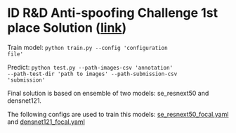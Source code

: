# ID R&D Anti-spoofing Challenge 1st place Solution ([link](https://datasouls.com/c/idrnd-antispoof/leaderboard))

Train model: <code>python train.py --config 'configuration file'</code>

Predict: <code>python test.py --path-images-csv 'annotation' --path-test-dir 'path to images' --path-submission-csv 'submission'</code>

Final solution is based on ensemble of two models: se_resnext50 and densnet121. 

The following configs are used to train this models: [se_resnext50_focal.yaml](https://github.com/romavlasov/idrnd-anti-spoofing-challenge/blob/master/config/se_resnext50_focal.yaml) and [densnet121_focal.yaml](https://github.com/romavlasov/idrnd-anti-spoofing-challenge/blob/master/config/densenet121_focal.yaml)

